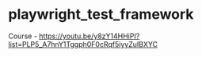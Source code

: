 # playwright_test_framework
Course - https://youtu.be/y8zY14HHiPI?list=PLP5_A7hnY1Tggph0F0cRqf5iyyZuIBXYC
